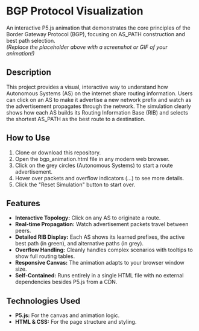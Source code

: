 # **BGP Protocol Visualization**

An interactive P5.js animation that demonstrates the core principles of the Border Gateway Protocol (BGP), focusing on AS\_PATH construction and best path selection.  
*(Replace the placeholder above with a screenshot or GIF of your animation\!)*

## **Description**

This project provides a visual, interactive way to understand how Autonomous Systems (AS) on the internet share routing information. Users can click on an AS to make it advertise a new network prefix and watch as the advertisement propagates through the network. The simulation clearly shows how each AS builds its Routing Information Base (RIB) and selects the shortest AS\_PATH as the best route to a destination.

## **How to Use**

1. Clone or download this repository.  
2. Open the bgp\_animation.html file in any modern web browser.  
3. Click on the grey circles (Autonomous Systems) to start a route advertisement.  
4. Hover over packets and overflow indicators (...) to see more details.  
5. Click the "Reset Simulation" button to start over.

## **Features**

* **Interactive Topology:** Click on any AS to originate a route.  
* **Real-time Propagation:** Watch advertisement packets travel between peers.  
* **Detailed RIB Display:** Each AS shows its learned prefixes, the active best path (in green), and alternative paths (in grey).  
* **Overflow Handling:** Cleanly handles complex scenarios with tooltips to show full routing tables.  
* **Responsive Canvas:** The animation adapts to your browser window size.  
* **Self-Contained:** Runs entirely in a single HTML file with no external dependencies besides P5.js from a CDN.

## **Technologies Used**

* **P5.js:** For the canvas and animation logic.  
* **HTML & CSS:** For the page structure and styling.